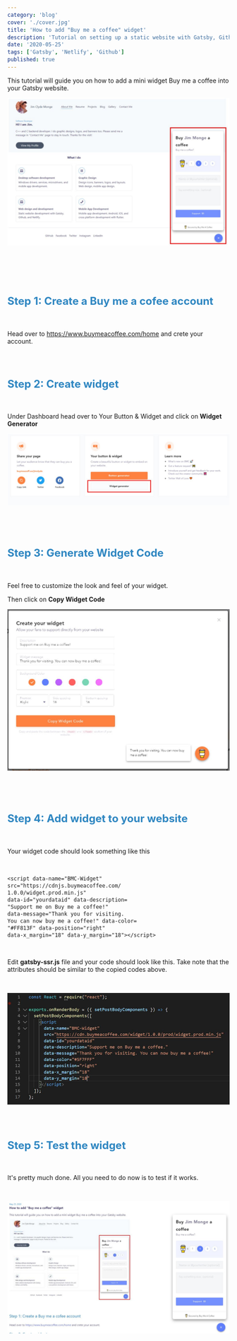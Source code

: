 ```yaml
---
category: 'blog'
cover: './cover.jpg'
title: 'How to add "Buy me a coffee" widget' 
description: 'Tutorial on setting up a static website with Gatsby, Github, and Netlify at no cost.'
date: '2020-05-25'
tags: ['Gatsby', 'Netlify', 'Github']
published: true
---
```


This tutorial will guide you on how to add a mini widget Buy me a coffee into your Gatsby website.

![bmc_screenshot](./bmc_screenshot.JPG)

</br>

</br>

</br>

<h1><font size="5", color="#2E86C1">Step 1: Create a Buy me a cofee account</font></h1>

</br>

Head over to https://www.buymeacoffee.com/home and crete your account.

</br>

<h1><font size="5", color="#2E86C1">Step 2: Create widget</font></h1>

</br>

Under Dashboard head over to Your Button & Widget and click on **Widget Generator**


![create_widget](./create_widget.JPG) 

</br>
</br>

<h1><font size="5", color="#2E86C1">Step 3: Generate Widget Code</font></h1>

</br>

Feel free to customize the look and feel of your widget.

Then click on **Copy Widget Code**

![widget_code](./widget_code.JPG) 

</br>

</br>

<h1><font size="5", color="#2E86C1">Step 4: Add widget to your website</font></h1>

</br>

Your widget code should look something like this

</br>

```console
<script data-name="BMC-Widget" 
src="https://cdnjs.buymeacoffee.com/
1.0.0/widget.prod.min.js" 
data-id="yourdataid" data-description=
"Support me on Buy me a coffee!" 
data-message="Thank you for visiting. 
You can now buy me a coffee!" data-color=
"#FF813F" data-position="right" 
data-x_margin="18" data-y_margin="18"></script>
```

</br>

Edit **gatsby-ssr.js** file and your code should look like this.
Take note that the attributes should be similar to the copied codes above.

</br>

![bmc_code](./bmc_code.JPG) 

</br>

<h1><font size="5", color="#2E86C1">Step 5: Test the widget</font></h1>

</br>

It's pretty much done. All you need to do now is to test if it works.

</br>

![bmc_test](./bmc_test.JPG) 

</br>